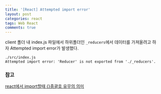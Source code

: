 ```yaml
---
title: '[React] Attempted import error'
layout: post
categories: react
tags: Web React
comments: true
---
```

client 폴더 내 index.js 파일에서 하위폴더인 `_reducers`에서 데이터를 가져올려고 하자 Attempted import error가 발생했다.
```
./src/index.js
Attempted import error: 'Reducer' is not exported from './_reducers'.
```

### 참고
[react에서 import할때 {}중괄호 유무의 의미](https://mesonia.tistory.com/135) 

<!--author-->